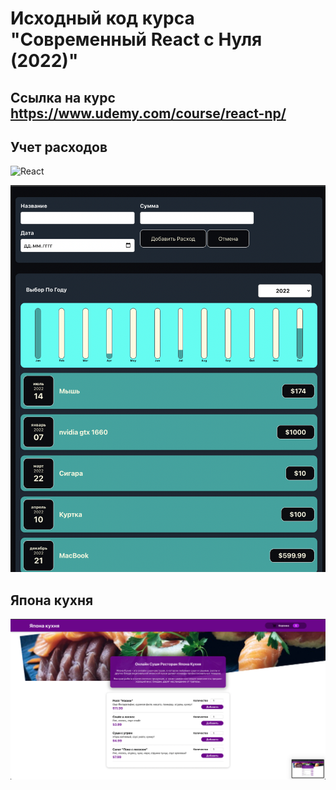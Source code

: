 # Исходный код курса "Современный React с Нуля (2022)"
## Ссылка на курс https://www.udemy.com/course/react-np/

## Учет расходов
![React](https://img.shields.io/badge/react-%2320232a.svg?style=for-the-badge&logo=react&logoColor=%2361DAFB)


![alt text](demo.png)




##  Япона кухня
![alt text](japan_kitchen.png)
